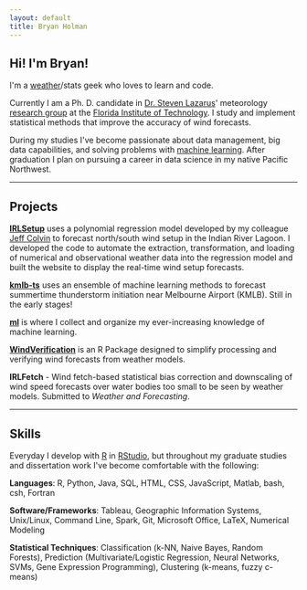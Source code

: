 ```yaml
---
layout: default
title: Bryan Holman
---
```


## Hi! I'm Bryan!

I'm a [weather](https://bhlmn.github.io/wx.html)/stats geek who loves to learn and code.

Currently I am a Ph. D. candidate in [Dr. Steven Lazarus](http://www.fit.edu/faculty/profiles/profile.php?value=65)' meteorology [research group](http://coe.fit.edu/dmes/meteorology/research.php) at the [Florida Institute of Technology](http://www.fit.edu/). I study and implement statistical methods that improve the accuracy of wind forecasts.

During my studies I've become passionate about data management, big data capabilities, and solving problems with [machine learning](https://bhlmn.github.io/ml/). After graduation I plan on pursuing a career in data science in my native Pacific Northwest.

---
## Projects

[**IRLSetup**](https://bhlmn.github.io/IRLSetup/) uses a polynomial regression model developed by my colleague [Jeff Colvin](https://www.linkedin.com/in/jeff-colvin-6a1bb191/) to forecast north/south wind setup in the Indian River Lagoon. I developed the code to automate the extraction, transformation, and loading of numerical and observational weather data into the regression model and built the website to display the real-time wind setup forecasts.

[**kmlb-ts**](https://github.com/bhlmn/kmlb-ts) uses an ensemble of machine learning methods to forecast summertime thunderstorm initiation near Melbourne Airport (KMLB). Still in the early stages!

[**ml**](https://bhlmn.github.io/ml/) is where I collect and organize my ever-increasing knowledge of machine learning.

[**WindVerification**](https://github.com/bhlmn/WindVerification) is an R Package designed to simplify processing and verifying wind forecasts from weather models.

**IRLFetch** - Wind fetch-based statistical bias correction and downscaling of wind speed forecasts over water bodies too small to be seen by weather models. Submitted to _Weather and Forecasting_.

---
## Skills

Everyday I develop with [R](https://www.r-project.org/) in [RStudio](https://www.rstudio.com/), but throughout my graduate studies and dissertation work I've become comfortable with the following:

**Languages**: R, Python, Java, SQL, HTML, CSS, JavaScript, Matlab, bash, csh, Fortran

**Software/Frameworks**: Tableau, Geographic Information Systems, Unix/Linux, Command Line, Spark, Git, Microsoft Office, LaTeX, Numerical Modeling

**Statistical Techniques**: Classification (k-NN, Naive Bayes, Random Forests), Prediction (Multivariate/Logistic Regression, Neural Networks, SVMs, Gene Expression Programming), Clustering (k-means, fuzzy c-means)
